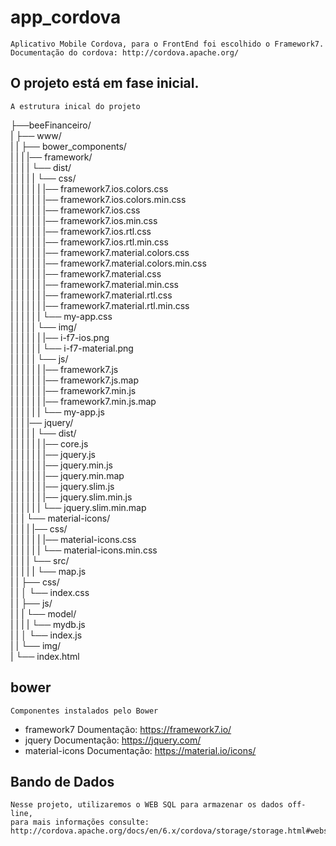 # app_cordova

    Aplicativo Mobile Cordova, para o FrontEnd foi escolhido o Framework7.
    Documentação do cordova: http://cordova.apache.org/

## O projeto está em fase inicial.

    A estrutura inical do projeto

├──beeFinanceiro/<br>
|   ├── www/<br>
|   |   ├── bower_components/<br>
|   |   |   |── framework/<br>
|   |   |   |   └── dist/<br>
|   |   |   |   |   └── css/<br>
|   |   |   |   |   |   |── framework7.ios.colors.css<br>
|   |   |   |   |   |   |── framework7.ios.colors.min.css<br>
|   |   |   |   |   |   |── framework7.ios.css<br>
|   |   |   |   |   |   |── framework7.ios.min.css<br>
|   |   |   |   |   |   |── framework7.ios.rtl.css<br>
|   |   |   |   |   |   |── framework7.ios.rtl.min.css<br>
|   |   |   |   |   |   |── framework7.material.colors.css<br>
|   |   |   |   |   |   |── framework7.material.colors.min.css<br>
|   |   |   |   |   |   |── framework7.material.css<br>
|   |   |   |   |   |   |── framework7.material.min.css<br>
|   |   |   |   |   |   |── framework7.material.rtl.css<br>
|   |   |   |   |   |   |── framework7.material.rtl.min.css<br>
|   |   |   |   |   |   └── my-app.css<br>
|   |   |   |   |   └── img/<br>
|   |   |   |   |   |   |── i-f7-ios.png<br>
|   |   |   |   |   |   └── i-f7-material.png<br>
|   |   |   |   |   └── js/<br>
|   |   |   |   |   |   |── framework7.js<br>
|   |   |   |   |   |   |── framework7.js.map<br>
|   |   |   |   |   |   |── framework7.min.js<br>
|   |   |   |   |   |   |── framework7.min.js.map<br>
|   |   |   |   |   |   └── my-app.js<br>
|   |   |   |── jquery/<br>
|   |   |   |   |   └── dist/<br>
|   |   |   |   |   |   |── core.js<br>
|   |   |   |   |   |   |── jquery.js<br>
|   |   |   |   |   |   |── jquery.min.js<br>
|   |   |   |   |   |   |── jquery.min.map<br>
|   |   |   |   |   |   |── jquery.slim.js<br>
|   |   |   |   |   |   |── jquery.slim.min.js<br>
|   |   |   |   |   |   └── jquery.slim.min.map<br>
|   |   |   └── material-icons/<br>
|   |   |   |   |── css/<br>
|   |   |   |   |   |   |── material-icons.css<br>
|   |   |   |   |   |   └── material-icons.min.css<br>
|   |   |   |   └── src/<br>
|   |   |   |       |   └── map.js<br>
|   |   ├── css/<br>
|   |   │   └── index.css<br>
|   |   ├── js/<br>
|   |   |   └── model/<br>
|   |   |   |   └── mydb.js<br>
|   |   │   └── index.js<br>
|   |   └── img/<br>
|   └── index.html<br>
    
## bower

    Componentes instalados pelo Bower
  * framework7 
        Doumentação: https://framework7.io/
  * jquery
        Documentação: https://jquery.com/
  * material-icons
        Documentação: https://material.io/icons/
        
## Bando de Dados

    Nesse projeto, utilizaremos o WEB SQL para armazenar os dados off-line, 
    para mais informações consulte: http://cordova.apache.org/docs/en/6.x/cordova/storage/storage.html#websql
